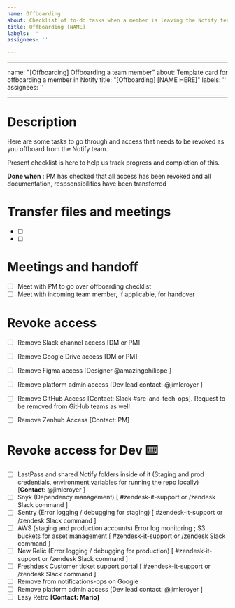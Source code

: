 ```yaml
---
name: Offboarding
about: Checklist of to-do tasks when a member is leaving the Notify team
title: Offboarding [NAME]
labels: ''
assignees: ''

---
```


---
name: "[Offboarding] Offboarding a team member"
about: Template card for offboarding a member in Notify
title: "[Offboarding] [NAME HERE]"
labels: ''
assignees: ''

---

# Description 

Here are some tasks to go through and access that needs to be revoked as you offboard from the Notify team.

Present checklist is here to help us track progress and completion of this.

**Done when** :  PM has checked that all access has been revoked and all documentation, respsonsibilities have been transferred 

#  Transfer files and meetings 

- [ ] 
- [ ] 

# Meetings and handoff

- [ ] Meet with PM to go over offboarding checklist
- [ ] Meet with incoming team member, if applicable, for handover

# Revoke access

- [ ] Remove Slack channel access [DM or PM]
- [ ] Remove Google Drive access [DM or PM]
- [ ] Remove Figma access [Designer @amazingphilippe ]
- [ ] Remove platform admin access [Dev lead contact: @jimleroyer ]
- [ ] Remove GitHub Access [Contact: Slack #sre-and-tech-ops]. Request to be removed from GitHub teams as well
- [ ] Remove Zenhub Access [Contact: PM]


# Revoke access for Dev  ⌨️

- [ ] LastPass and shared Notify folders inside of it (Staging and prod credentials, environment variables for running the repo locally) [**Contact**: @jimleroyer ]
- [ ] Snyk (Dependency management) [ #zendesk-it-support or /zendesk Slack command ]
- [ ] Sentry (Error logging / debugging for staging) [ #zendesk-it-support or /zendesk Slack command ]
- [ ] AWS (staging and production accounts) Error log monitoring ; S3 buckets for asset management [ #zendesk-it-support or /zendesk Slack command ]
- [ ] New Relic (Error logging / debugging for production) [ #zendesk-it-support or /zendesk Slack command ]
- [ ] Freshdesk Customer ticket support portal [ #zendesk-it-support or /zendesk Slack command ]
- [ ] Remove from notifications-ops on Google
- [ ] Remove platform admin access [Dev lead contact: @jimleroyer ]
- [ ] Easy Retro **[Contact: Mario]**
